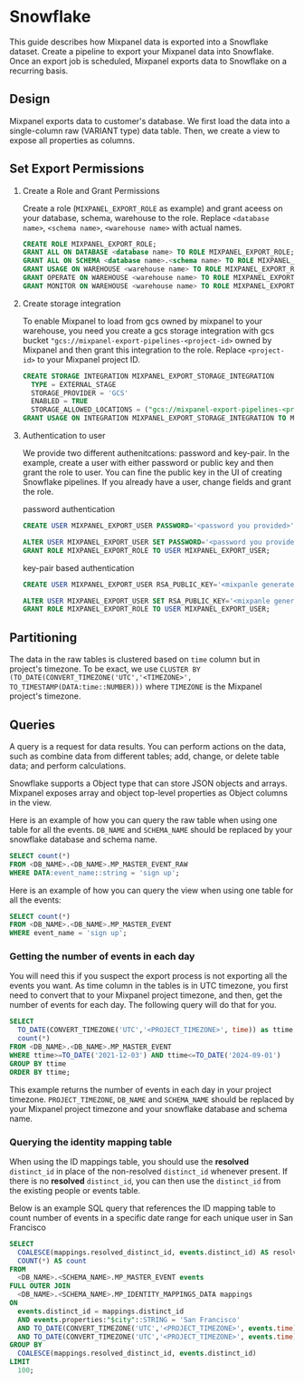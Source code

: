 # Snowflake

This guide describes how Mixpanel data is exported into a Snowflake dataset. Create a pipeline to export your Mixpanel data into Snowflake. Once an export job is scheduled, Mixpanel exports data to Snowflake on a recurring basis.

## Design

Mixpanel exports data to customer's database. We first load the data into a single-column raw (VARIANT type) data table. Then, we create a view to expose all properties as columns.

## Set Export Permissions

1. Create a Role and Grant Permissions

   Create a role (`MIXPANEL_EXPORT_ROLE` as example) and grant aceess on your database, schema, warehouse to the role. Replace `<database name>`, `<schema name>`, `<warehouse name>` with actual names.

   ```sql
   CREATE ROLE MIXPANEL_EXPORT_ROLE;
   GRANT ALL ON DATABASE <database name> TO ROLE MIXPANEL_EXPORT_ROLE;
   GRANT ALL ON SCHEMA <database name>.<schema name> TO ROLE MIXPANEL_EXPORT_ROLE;
   GRANT USAGE ON WAREHOUSE <warehouse name> TO ROLE MIXPANEL_EXPORT_ROLE;
   GRANT OPERATE ON WAREHOUSE <warehouse name> TO ROLE MIXPANEL_EXPORT_ROLE;
   GRANT MONITOR ON WAREHOUSE <warehouse name> TO ROLE MIXPANEL_EXPORT_ROLE;
   ```

2. Create storage integration

   To enable Mixpanel to load from gcs owned by mixpanel to your warehouse, you need you create a gcs storage integration with gcs bucket `"gcs://mixpanel-export-pipelines-<project-id>` owned by Mixpanel and then grant this integration to the role. Replace `<project-id>` to your Mixpanel project ID.

   ```sql
   CREATE STORAGE INTEGRATION MIXPANEL_EXPORT_STORAGE_INTEGRATION
     TYPE = EXTERNAL_STAGE
     STORAGE_PROVIDER = 'GCS'
     ENABLED = TRUE
     STORAGE_ALLOWED_LOCATIONS = ("gcs://mixpanel-export-pipelines-<project-id>");
   GRANT USAGE ON INTEGRATION MIXPANEL_EXPORT_STORAGE_INTEGRATION TO MIXPANEL_EXPORT_ROLE;
   ```

3. Authentication to user

   We provide two different authenitcations: password and key-pair. In the example, create a user with either password or public key and then grant the role to user. You can fine the public key in the UI of creating Snowflake pipelines.
   If you already have a user, change fields and grant the role.

   password authentication

   ```sql
   CREATE USER MIXPANEL_EXPORT_USER PASSWORD='<password you provided>' DEFAULT_ROLE=MIXPANEL_EXPORT_ROLE;

   ALTER USER MIXPANEL_EXPORT_USER SET PASSWORD='<password you provided>'
   GRANT ROLE MIXPANEL_EXPORT_ROLE TO USER MIXPANEL_EXPORT_USER;
   ```

   key-pair based authentication

   ```sql
   CREATE USER MIXPANEL_EXPORT_USER RSA_PUBLIC_KEY='<mixpanle generated key>' DEFAULT_ROLE=MIXPANEL_EXPORT_ROLE;

   ALTER USER MIXPANEL_EXPORT_USER SET RSA_PUBLIC_KEY='<mixpanle generated key>'
   GRANT ROLE MIXPANEL_EXPORT_ROLE TO USER MIXPANEL_EXPORT_USER;
   ```

## Partitioning

The data in the raw tables is clustered based on `time` column but in project's timezone. To be exact, we use `CLUSTER BY (TO_DATE(CONVERT_TIMEZONE('UTC','<TIMEZONE>', TO_TIMESTAMP(DATA:time::NUMBER)))` where `TIMEZONE` is the Mixpanel project's timezone.

## Queries

A query is a request for data results. You can perform actions on the data, such as combine data from different tables; add, change, or delete table data; and perform calculations.

Snowflake supports a Object type that can store JSON objects and arrays. Mixpanel exposes array and object top-level properties as Object columns in the view.

Here is an example of how you can query the raw table when using one table for all the events. `DB_NAME` and `SCHEMA_NAME` should be replaced by your snowflake database and schema name.

```sql
SELECT count(*)
FROM <DB_NAME>.<DB_NAME>.MP_MASTER_EVENT_RAW
WHERE DATA:event_name::string = 'sign up';
```

Here is an example of how you can query the view when using one table for all the events:

```sql
SELECT count(*)
FROM <DB_NAME>.<DB_NAME>.MP_MASTER_EVENT
WHERE event_name = 'sign up';
```

### Getting the number of events in each day

You will need this if you suspect the export process is not exporting all the events you want. As time column in the tables is in UTC timezone, you first need to convert that to your Mixpanel project timezone, and then, get the number of events for each day. The following query will do that for you.

```sql
SELECT
  TO_DATE(CONVERT_TIMEZONE('UTC','<PROJECT_TIMEZONE>', time)) as ttime,
  count(*)
FROM <DB_NAME>.<DB_NAME>.MP_MASTER_EVENT
WHERE ttime>=TO_DATE('2021-12-03') AND ttime<=TO_DATE('2024-09-01')
GROUP BY ttime
ORDER BY ttime;
```

This example returns the number of events in each day in your project timezone. `PROJECT_TIMEZONE`, `DB_NAME` and `SCHEMA_NAME` should be replaced by your Mixpanel project timezone and your snowflake database and schema name.

### Querying the identity mapping table

When using the ID mappings table, you should use the **resolved** `distinct_id` in place of the non-resolved `distinct_id` whenever present. If there is no **resolved** `distinct_id`, you can then use the `distinct_id` from the existing people or events table.

Below is an example SQL query that references the ID mapping table to count number of events in a specific date range for each unique user in San Francisco

```sql
SELECT
  COALESCE(mappings.resolved_distinct_id, events.distinct_id) AS resolved_distinct_id,
  COUNT(*) AS count
FROM
  <DB_NAME>.<SCHEMA_NAME>.MP_MASTER_EVENT events
FULL OUTER JOIN
  <DB_NAME>.<SCHEMA_NAME>.MP_IDENTITY_MAPPINGS_DATA mappings
ON
  events.distinct_id = mappings.distinct_id
  AND events.properties:"$city"::STRING = 'San Francisco'
  AND TO_DATE(CONVERT_TIMEZONE('UTC','<PROJECT_TIMEZONE>', events.time)) >= TO_DATE('2020-04-01')
  AND TO_DATE(CONVERT_TIMEZONE('UTC','<PROJECT_TIMEZONE>', events.time)) <= TO_DATE('2024-09-01')
GROUP BY
  COALESCE(mappings.resolved_distinct_id, events.distinct_id)
LIMIT
  100;
```

